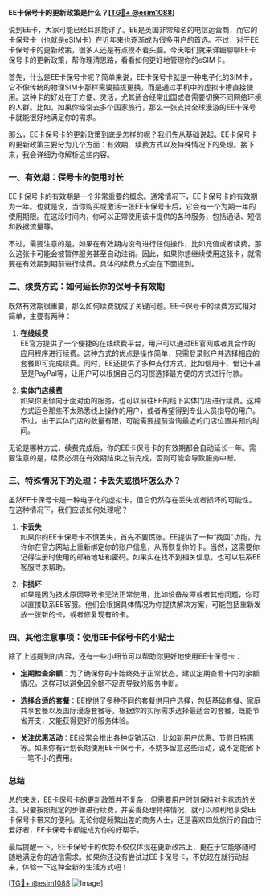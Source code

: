 **EE卡保号卡的更新政策是什么？[[TG💪+ @esim1088](https://t.me/s/esim1088)]**

说到EE卡，大家可能已经耳熟能详了。EE是英国非常知名的电信运营商，而它的卡保号卡（也就是eSIM卡）在近年来也逐渐成为很多用户的首选。不过，对于EE卡保号卡的更新政策，很多人还是有点摸不着头脑。今天咱们就来详细聊聊EE卡保号卡的更新政策，帮你理清思路，看看如何更好地管理你的eSIM卡。

首先，什么是EE卡保号卡呢？简单来说，EE卡保号卡就是一种电子化的SIM卡，它不像传统的物理SIM卡那样需要插拔更换，而是通过手机中的虚拟卡槽直接使用。这种卡的好处在于方便、灵活，尤其适合经常出国或者需要切换不同网络环境的人群。比如，如果你经常去多个国家旅行，那么一张支持全球漫游的EE卡保号卡就能很好地满足你的需求。

那么，EE卡保号卡的更新政策到底是怎样的呢？我们先从基础说起。EE卡保号卡的更新政策主要分为几个方面：有效期、续费方式以及特殊情况下的处理。接下来，我会详细为你解析这些内容。

### **一、有效期：保号卡的使用时长**

EE卡保号卡的有效期是一个非常重要的概念。通常情况下，EE卡保号卡的有效期为一年。也就是说，当你购买或激活一张EE卡保号卡后，它会有一个为期一年的使用期限。在这段时间内，你可以正常使用该卡提供的各种服务，包括通话、短信和数据流量等。

不过，需要注意的是，如果在有效期内没有进行任何操作，比如充值或者续费，那么这张卡可能会被暂停服务甚至自动注销。因此，如果你想继续使用这张卡，就需要在有效期到期前进行续费。具体的续费方式会在下面提到。

### **二、续费方式：如何延长你的保号卡有效期**

既然有效期很重要，那么如何续费就成了关键问题。EE卡保号卡的续费方式相对简单，主要有两种：

1. **在线续费**  
   EE官方提供了一个便捷的在线续费平台，用户可以通过EE官网或者其合作的应用程序进行续费。这种方式的优点是操作简单，只需登录账户并选择相应的套餐即可完成续费。同时，EE还提供了多种支付方式，比如信用卡、借记卡甚至是PayPal等，让用户可以根据自己的习惯选择最方便的方式进行付款。

2. **实体门店续费**  
   如果你更倾向于面对面的服务，也可以前往EE的线下实体门店进行续费。这种方式适合那些不太熟悉线上操作的用户，或者希望得到专业人员指导的用户。不过，由于实体门店的数量有限，可能需要提前查询最近的门店位置并预约时间。

无论是哪种方式，续费完成后，你的EE卡保号卡的有效期都会自动延长一年。需要注意的是，续费必须在有效期结束之前完成，否则可能会导致服务中断。

### **三、特殊情况下的处理：卡丢失或损坏怎么办？**

虽然EE卡保号卡是一种电子化的虚拟卡，但它仍然存在丢失或者损坏的可能性。在这种情况下，我们应该如何处理呢？

1. **卡丢失**  
   如果你的EE卡保号卡不慎丢失，首先不要慌张。EE提供了一种“找回”功能，允许你在官方网站上重新绑定你的账户信息，从而恢复你的卡。当然，这需要你记得注册时使用的邮箱地址和密码。如果实在找不到相关信息，也可以联系EE客服寻求帮助。

2. **卡损坏**  
   如果是因为技术原因导致卡无法正常使用，比如设备故障或者其他问题，你可以直接联系EE客服。他们会根据具体情况为你提供解决方案，可能包括重新发放一张新的卡，或者修复现有的卡。

### **四、其他注意事项：使用EE卡保号卡的小贴士**

除了上述提到的内容，还有一些小细节可以帮助你更好地使用EE卡保号卡：

- **定期检查余额**：为了确保你的卡始终处于正常状态，建议定期查看卡内的余额情况。这样可以避免因余额不足而导致的服务中断。
  
- **选择合适的套餐**：EE提供了多种不同的套餐供用户选择，包括基础套餐、家庭共享套餐以及国际漫游套餐等。根据你的实际需求选择最适合的套餐，既能节省开支，又能获得更好的服务体验。

- **关注优惠活动**：EE经常会推出各种促销活动，比如新用户优惠、节假日特惠等。如果你有计划长期使用EE卡保号卡，不妨多留意这些活动，说不定能省下一笔不小的费用。

### **总结**

总的来说，EE卡保号卡的更新政策并不复杂，但需要用户时刻保持对卡状态的关注。只要按照规定的步骤进行续费，并妥善处理特殊情况，就可以顺利地享受EE卡保号卡带来的便利。无论你是频繁出差的商务人士，还是喜欢四处旅行的自由行爱好者，EE卡保号卡都能成为你的好帮手。

最后提醒一下，EE卡保号卡的优势不仅仅体现在更新政策上，更在于它能够随时随地满足你的通信需求。如果你还没有尝试过EE卡保号卡，不妨现在就行动起来，体验一下这种全新的生活方式吧！

[[TG💪+ @esim1088](https://t.me/s/esim1088) ![Image](https://i.postimg.cc/4NQfJmqS/Snipaste-2025-05-13-00-14-12.png)]